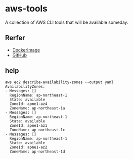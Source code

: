 # aws-tools

A collection of AWS CLI tools that will be available someday.

## Rerfer

* [DockerImage](https://hub.docker.com/r/amazon/aws-cli)
* [GitHub](https://github.com/aws/aws-cli)

## help

```
aws ec2 describe-availability-zones --output yaml
AvailabilityZones:
- Messages: []
  RegionName: ap-northeast-1
  State: available
  ZoneId: apne1-az4
  ZoneName: ap-northeast-1a
- Messages: []
  RegionName: ap-northeast-1
  State: available
  ZoneId: apne1-az1
  ZoneName: ap-northeast-1c
- Messages: []
  RegionName: ap-northeast-1
  State: available
  ZoneId: apne1-az2
  ZoneName: ap-northeast-1d
```
